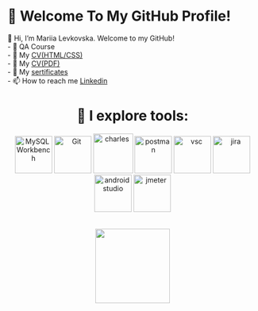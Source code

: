 <h1>👋 Welcome To My GitHub Profile!</h1>
👋 Hi, I’m Mariia Levkovska. Welcome to my GitHub!<br>
- 🌱 QA Course <br>
- 🌱 My <a href="https://github.com/Mariia30/CV-HTML-CSS-_1">CV(HTML/CSS)</a> <br>
- 🌱 My <a href="https://drive.google.com/file/d/11Og9pO4wEE25oTBpZEss7859gh3UNiSP/view?usp=sharing">CV(PDF)</a> <br>
- 🌱 My <a href="https://drive.google.com/drive/folders/10Hg6fJYMYIhniY496z-q46Xd9s3Q9oPw?usp=sharing">sertificates</a> <br>
- 📫 How to reach me <a href="https://www.linkedin.com/in/mariia-levkovska/">Linkedin</a> <br>

 <h1 align="center">🔷 I explore tools: <br></h1>
<div align="center">
<img alt="MySQL Workbench" height="75px" src="https://user-images.githubusercontent.com/22035682/165832548-2ed55e69-4c99-401c-825b-c4f2c69c4d4b.png" />
<img alt="Git" height="75px" src="https://user-images.githubusercontent.com/22035682/165832234-c181f4aa-8c07-4c09-b357-989ae71deda2.png" />
<img alt="charles" height="80px"  src="https://user-images.githubusercontent.com/22035682/165832039-e1fc0c69-0731-47e0-8ca2-394d762ac44b.png" />
<img alt="postman" height="75px"  src="https://user-images.githubusercontent.com/22035682/165832584-8a7093e1-37bb-42c4-8908-9f3ecadaadb0.png" />
<img alt="vsc" height="75px"  src="https://user-images.githubusercontent.com/22035682/165833460-d7da6145-47c9-4d50-b0f9-ade1b649db71.png" />
<img alt="jira" height="75px"  src="https://user-images.githubusercontent.com/22035682/165833198-d2882739-3e8e-4419-a3ed-0ce3b0004e41.png" />
<img alt="android studio" height="75px" src="https://user-images.githubusercontent.com/22035682/167261961-2f8bf384-9ff3-4f20-a252-068fb93a0950.png" />
 <img alt="jmeter" height="75px" src="https://user-images.githubusercontent.com/22035682/168126620-04e01a28-a803-4a71-8f2a-8be3e557eadc.png" />
</div>
<br>

<p align="center">
<a href="https://github.com/Mariia30/github-readme-stats">
<img height=150 src="https://github-readme-stats.vercel.app/api/top-langs/?username=Mariia30&layout=compact" /></a>
</p>
